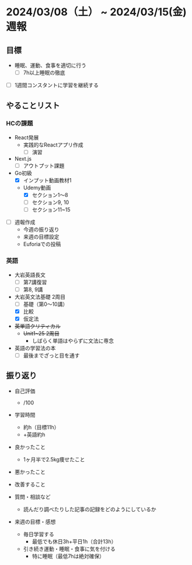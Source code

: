 # 2024/03/08（土） ~ 2024/03/15(金) 週報

## 目標

- 睡眠、運動、食事を適切に行う
  - [ ] 7h以上睡眠の徹底
- [ ] 1週間コンスタントに学習を継続する

## やることリスト

### HCの課題

- React発展
  - 実践的なReactアプリ作成
    - [ ] 演習
- Next.js
  - [ ] アウトプット課題
- Go初級
  - [x] インプット動画教材1
  - Udemy動画
    - [x] セクション1〜8
    - [ ] セクション9, 10
    - [ ] セクション11~15

- [ ] 週報作成
  - 今週の振り返り
  - 来週の目標設定
  - Euforiaでの投稿

### 英語

- 大岩英語長文
  - [ ] 第7講復習
  - [ ] 第8, 9講
- 大岩英文法基礎 2周目
  - [ ] 基礎（第0〜10講）
  - [x] 比較
  - [x] 仮定法
- ~~英単語クリティカル~~
  - ~~Unit1~25 2周目~~
    - しばらく単語はやらずに文法に専念
- 英語の学習法の本
  - [ ] 最後までざっと目を通す

## 振り返り

- 自己評価
  - /100

- 学習時間
  - 約h（目標11h）
  - +英語約h

- 良かったこと
  - 1ヶ月半で2.5kg痩せたこと
- 悪かったこと
- 改善すること
- 質問・相談など
  - 読んだり調べたりした記事の記録をどのようにしているか
- 来週の目標・感想
  - 毎日学習する
    - 最低でも休日3h+平日1h（合計13h）
  - 引き続き運動・睡眠・食事に気を付ける
    - 特に睡眠（最低7hは絶対確保）
